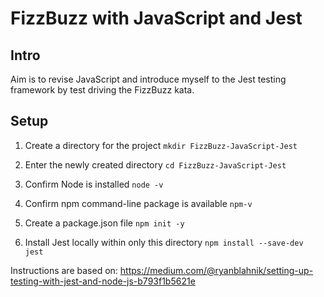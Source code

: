 # FizzBuzz with JavaScript and Jest

## Intro

Aim is to revise JavaScript and introduce myself to the Jest testing framework by test driving the FizzBuzz kata.

## Setup

1. Create a directory for the project ```mkdir FizzBuzz-JavaScript-Jest```

2. Enter the newly created directory ```cd FizzBuzz-JavaScript-Jest```

3. Confirm Node is installed ```node -v```

4. Confirm npm command-line package is available ```npm-v```

5. Create a package.json file ```npm init -y```

6. Install Jest locally within only this directory ```npm install --save-dev jest```

Instructions are based on: https://medium.com/@ryanblahnik/setting-up-testing-with-jest-and-node-js-b793f1b5621e
